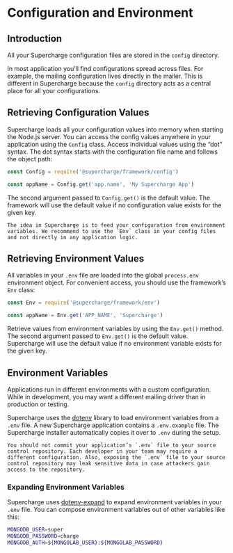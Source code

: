 # Configuration and Environment


## Introduction
All your Supercharge configuration files are stored in the `config` directory.

In most application you’ll find configurations spread across files. For example, the mailing configuration lives directly in the mailer. This is different in Supercharge because the `config` directory acts as a central place for all your configurations.


## Retrieving Configuration Values
Supercharge loads all your configuration values into memory when starting the Node.js server. You can access the config values anywhere in your application using the `Config` class. Access individual values using the “dot” syntax. The dot syntax starts with the configuration file name and follows the object path:

```js
const Config = require('@supercharge/framework/config')

const appName = Config.get('app.name', 'My Supercharge App')
```

The second argument passed to `Config.get()` is the default value. The framework will use the default value if no configuration value exists for the given key.


```info
The idea in Supercharge is to feed your configuration from environment variables. We recommend to use the `Env` class in your config files and not directly in any application logic.
```


## Retrieving Environment Values
All variables in your `.env` file are loaded into the global `process.env` environment object. For convenient access, you should use the framework’s `Env` class:

```js
const Env = require('@supercharge/framework/env')

const appName = Env.get('APP_NAME', 'Supercharge')
```

Retrieve values from environment variables by using the `Env.get()` method. The second argument passed to `Env.get()` is the default value. Supercharge will use the default value if no environment variable exists for the given key.


## Environment Variables
Applications run in different environments with a custom configuration. While in development, you may want a different mailing driver than in production or testing.

Supercharge uses the [dotenv](https://github.com/motdotla/dotenv) library to load environment variables from a `.env` file. A new Supercharge application contains a `.env.example` file. The Supercharge installer automatically copies it over to `.env` during the setup.

```warning
You should not commit your application’s `.env` file to your source control repository. Each developer in your team may require a different configuration. Also, exposing the `.env` file to your source control repository may leak sensitive data in case attackers gain access to the repository.
```


### Expanding Environment Variables
Supercharge uses [dotenv-expand](https://github.com/motdotla/dotenv-expand) to expand environment variables in your `.env` file. You can compose environment variables out of other variables like this:

```bash
MONGODB_USER=super
MONGODB_PASSWORD=charge
MONGODB_AUTH=${MONGOLAB_USER}:${MONGOLAB_PASSWORD}
```
